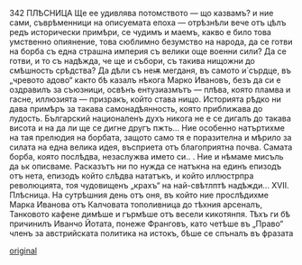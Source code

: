 ﻿342
ПЛѢСНИЦА
Ще ее удивлява потомството — що казвамъ? и ние сами, съврѣменници на описуемата епоха — отрѣзнѣли вече отъ цѣлъ редъ исторически примѣри, се чудимъ и маемъ, какво е било това умственно опиянение, това сюблимно безумство на народа, да се готви на борба съ една страшна империя съ велики още военни сили? Да се готви, и то съ надѣжда, че ще и събори, съ такива нищожни до смѣшность срѣдства? Да дѣли съ неѭ мегданя, въ самото и́ сърдце, въ „чревото адово“ както бѣ казалъ нѣкога Марко Ивановъ, безъ да си е оздравилъ за съюзници, освѣнъ ентузиазмътъ — плѣва, която пламва и гасне, иллюзията — призракъ, който става нищо. Историята рѣдко ни дава примѣръ за такава самонадѣянность, която приближава до лудость. Българский националенъ духъ никога не е се дигалъ до такава висота и на да ли ще се дигне другъ пжть...
Ние особенно натъртихме на тая прелюдия на борбата, защото само тя е поразителна и мѣрило за силата на една велика идея, въсприета отъ благоприятна почва. Самата борба, която послѣдва, незаслужва името си.. .
Ние и нѣмаме мисъль да ьк описваме. Расказътъ ни по нужда се натъкна на единъ епизодъ отъ нета, епизодъ който слѣдва нататъкъ, и който иллюстрпра революцията, тоя чудовищенъ „крахъ“ на най-свѣтлптѣ надѣжди...
XVII.
Плѣсница.
На сутрѣшния день отъ оня, въ който ние прослѣдихме Марка Иванова отъ Калчовата тополивница до тѣхния арсеналъ, Танковото кафене димѣше и гърмѣше отъ весели кикотянпя.
Тѣхъ ги бѣ причинилъ Иванчо Йотата, понеже Франговъ, като четѣше въ „Право“ членъ за австрийската политика на истокъ, бѣше се спъналъ въ фразата

[original](images/383.jpg)
